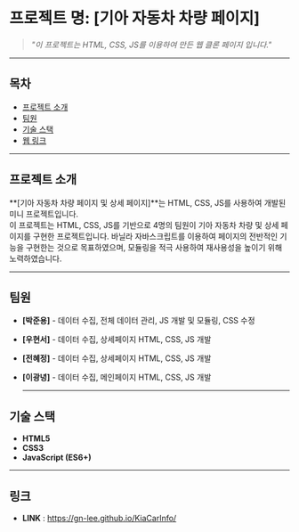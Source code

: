 # 프로젝트 명: **[기아 자동차 차량 페이지]**

> _"이 프로젝트는 HTML, CSS, JS를 이용하여 만든 웹 클론 페이지 입니다."_

---

## 목차

- [프로젝트 소개](#프로젝트-소개)
- [팀원](#팀원)
- [기술 스택](#기술-스택)
- [웹 링크](#링크)

---

## 프로젝트 소개

**[기아 자동차 차량 페이지 및 상세 페이지]**는 HTML, CSS, JS를 사용하여 개발된 미니 프로젝트입니다.  
이 프로젝트는 HTML, CSS, JS를 기반으로 4명의 팀원이 기아 자동차 차량 및 상세 페이지를 구현한 프로젝트입니다.
바닐라 자바스크립트를 이용하여 페이지의 전반적인 기능을 구현한는 것으로 목표하였으며, 모듈링을 적극 사용하여 재사용성을 높이기 위해 노력하였습니다.

---

## 팀원

- **[박준용]** - 데이터 수집, 전체 데이터 관리, JS 개발 및 모듈링, CSS 수정
- **[우현서]** - 데이터 수집, 상세페이지 HTML, CSS, JS 개발
- **[전혜정]** - 데이터 수집, 상세페이지 HTML, CSS, JS 개발
- **[이광녕]** - 데이터 수집, 메인페이지 HTML, CSS, JS 개발

  ***

## 기술 스택

- **HTML5**
- **CSS3**
- **JavaScript (ES6+)**

---

## 링크

- **LINK** : https://gn-lee.github.io/KiaCarInfo/

